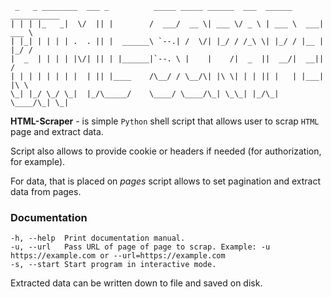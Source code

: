 ```
 _   _ ________  ___ _          _____ _____ ______  ___  ______ ___________ 
| | | |_   _|  \/  || |        /  ___/  __ \| ___ \/ _ \ | ___ \  ___| ___ \
| |_| | | | | .  . || |  ______\ `--.| /  \/| |_/ / /_\ \| |_/ / |__ | |_/ /
|  _  | | | | |\/| || | |______|`--. \ |    |    /|  _  ||  __/|  __||    / 
| | | | | | | |  | || |____    /\__/ / \__/\| |\ \| | | || |   | |___| |\ \ 
\_| |_/ \_/ \_|  |_/\_____/    \____/ \____/\_| \_\_| |_/\_|   \____/\_| \_|
```

**HTML-Scraper** - is simple `Python` shell script that allows user to scrap `HTML` page and extract data.

Script also allows to provide cookie or headers if needed (for authorization, for example).

For data, that is placed on *pages* script allows to set pagination and extract data from pages.

### Documentation
```
-h, --help  Print documentation manual.
-u, --url   Pass URL of page of page to scrap. Example: -u https://example.com or --url=https://example.com
-s, --start Start program in interactive mode.
```

Extracted data can be written down to file and saved on disk.
